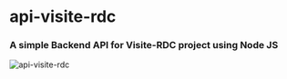 # api-visite-rdc

### A simple Backend API for Visite-RDC project using Node JS

![api-visite-rdc](https://user-images.githubusercontent.com/32743573/219345969-0dca672c-9917-4d53-af29-ab49877678fc.png)

